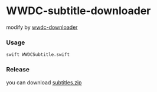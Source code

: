 # WWDC-subtitle-downloader

modify by [wwdc-downloader](https://github.com/ohoachuck/wwdc-downloader)

### Usage
````swift WWDCSubtitle.swift````

### Release
you can download [subtitles.zip](https://github.com/JaminZhou/WWDC-subtitle-downloader/files/1228327/subtitles.zip) 
